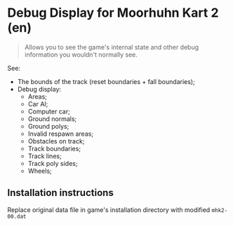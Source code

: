 # Debug Display for Moorhuhn Kart 2 (en)

> Allows you to see the game's internal state and other debug information you wouldn't normally see.

See:

- The bounds of the track (reset boundaries + fall boundaries);
- Debug display:
  - Areas;
  - Car AI;
  - Computer car;
  - Ground normals;
  - Ground polys;
  - Invalid respawn areas;
  - Obstacles on track;
  - Track boundaries;
  - Track lines;
  - Track poly sides;
  - Wheels;

## Installation instructions

Replace original data file in game's installation directory with modified `mhk2-00.dat`
